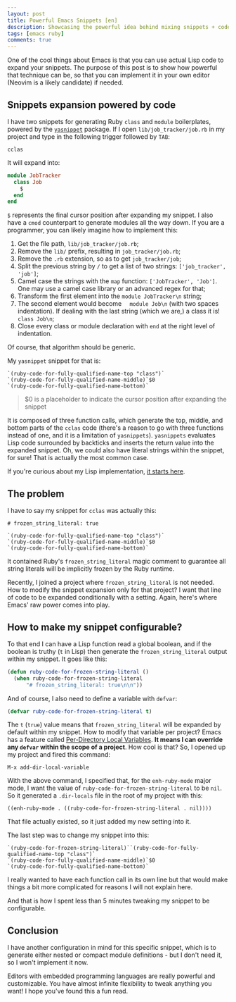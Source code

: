 ```yaml
---
layout: post
title: Powerful Emacs Snippets [en]
description: Showcasing the powerful idea behind mixing snippets + code
tags: [emacs ruby]
comments: true
---
```


One of the cool things about Emacs is that you can use actual Lisp code to expand your snippets. The purpose of this post is to show how powerful that technique can be, so that you can implement it in your own editor (Neovim is a likely candidate) if needed.

## Snippets expansion powered by code

I have two snippets for generating Ruby `class` and `module` boilerplates, powered by the [`yasnippet`](https://github.com/joaotavora/yasnippet) package. If I open `lib/job_tracker/job.rb` in my project and type in the following trigger followed by `TAB`:

```
cclas
```

It will expand into:

```ruby
module JobTracker
  class Job
    $
  end
end
```

`$` represents the final cursor position after expanding my snippet. I also have a `cmod` counterpart to generate modules all the way down. If you are a programmer, you can likely imagine how to implement this:

1. Get the file path, `lib/job_tracker/job.rb`;
2. Remove the `lib/` prefix, resulting in `job_tracker/job.rb`;
3. Remove the `.rb` extension, so as to get `job_tracker/job`;
4. Split the previous string by `/` to get a list of two strings: `['job_tracker', 'job']`;
5. Camel case the strings with the `map` function: `['JobTracker', 'Job']`. One may use a camel case library or an advanced regex for that;
6. Transform the first element into the `module JobTracker\n` string;
7. The second element would become `  module Job\n` (with two spaces indentation). If dealing with the last string (which we are,) a class it is! `  class Job\n`;
8. Close every class or module declaration with `end` at the right level of indentation.

Of course, that algorithm should be generic.

My `yasnippet` snippet for that is:

```
`(ruby-code-for-fully-qualified-name-top "class")`
`(ruby-code-for-fully-qualified-name-middle)`$0
`(ruby-code-for-fully-qualified-name-bottom)`
```

> $0 is a placeholder to indicate the cursor position after expanding the snippet

It is composed of three function calls, which generate the top, middle, and bottom parts of the `cclas` code (there's a reason to go with three functions instead of one, and it is a limitation of `yasnippets`). `yasnippets` evaluates Lisp code surrounded by backticks and inserts the return value into the expanded snippet. Oh, we could also have literal strings within the snippet, for sure! That is actually the most common case.

If you're curious about my Lisp implementation, [it starts here](https://github.com/thiagoa/dotemacs/blob/e5448f3862b0e1e365152d72d8fbe016e753bd74/lib/lang-ruby.el#L221).

## The problem

I have to say my snippet for `cclas` was actually this:

```
# frozen_string_literal: true

`(ruby-code-for-fully-qualified-name-top "class")`
`(ruby-code-for-fully-qualified-name-middle)`$0
`(ruby-code-for-fully-qualified-name-bottom)`
```

It contained Ruby's `frozen_string_literal` magic comment to guarantee all string literals will be implicitly frozen by the Ruby runtime.

Recently, I joined a project where `frozen_string_literal` is not needed. How to modify the snippet expansion only for that project? I want that line of code to be expanded conditionally with a setting. Again, here's where Emacs' raw power comes into play.

## How to make my snippet configurable?

To that end I can have a Lisp function read a global boolean, and if the boolean is truthy (`t` in Lisp) then generate the `frozen_string_literal` output within my snippet. It goes like this:

```lisp
(defun ruby-code-for-frozen-string-literal ()
  (when ruby-code-for-frozen-string-literal
      "# frozen_string_literal: true\n\n"))
```

And of course, I also need to define a variable with `defvar`:

```lisp
(defvar ruby-code-for-frozen-string-literal t)
```

The `t` (`true`) value means that `frozen_string_literal` will be expanded by default within my snippet. How to modify that variable per project? Emacs has a feature called [Per-Directory Local Variables](https://www.gnu.org/software/emacs/manual/html_node/emacs/Directory-Variables.html). **It means I can override any `defvar` within the scope of a project**. How cool is that? So, I opened up my project and fired this command:

```
M-x add-dir-local-variable
```

With the above command, I specified that, for the `enh-ruby-mode` major mode, I want the value of `ruby-code-for-frozen-string-literal` to be `nil`. So it generated a `.dir-locals` file in the root of my project with this:

```
((enh-ruby-mode . ((ruby-code-for-frozen-string-literal . nil))))
```

That file actually existed, so it just added my new setting into it.

The last step was to change my snippet into this:

```
`(ruby-code-for-frozen-string-literal)``(ruby-code-for-fully-qualified-name-top "class")`
`(ruby-code-for-fully-qualified-name-middle)`$0
`(ruby-code-for-fully-qualified-name-bottom)`
```

I really wanted to have each function call in its own line but that would make things a bit more complicated for reasons I will not explain here.

And that is how I spent less than 5 minutes tweaking my snippet to be configurable.

## Conclusion

I have another configuration in mind for this specific snippet, which is to generate either nested or compact module definitions - but I don't need it, so I won't implement it now.

Editors with embedded programming languages are really powerful and customizable. You have almost infinite flexibility to tweak anything you want! I hope you've found this a fun read.
